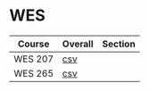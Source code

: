 # WES

| Course | Overall | Section |
| ------ | ------- | ------- |
| WES 207 | [csv](https://github.com/UCSD-Historical-Enrollment-Data/2024Spring/blob/main/overall/WES%20207.csv) |  |
| WES 265 | [csv](https://github.com/UCSD-Historical-Enrollment-Data/2024Spring/blob/main/overall/WES%20265.csv) |  |
